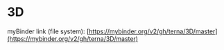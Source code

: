 # 3D

myBinder link (file system):
[https://mybinder.org/v2/gh/terna/3D/master](https://mybinder.org/v2/gh/terna/3D/master)
